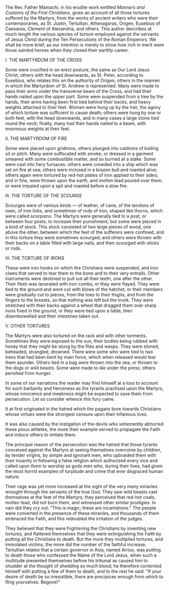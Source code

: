
The Rev. Father Mamachi, in his erudite work entitled *Manners and Customs of the First Christians*, gives an account of all those tortures suffered by the Martyrs, from the works of ancient writers who were their contemporaries, as St. Justin, Tertullian, Athenagoras, Origen, Eusebius of Caesarea, Clement of Alexandria, and others. This author describes at much length the various species of torture employed against the servants of Jesus Christ during the Ten Persecutions of the Roman Emperors. We shall be more brief, as our intention is merely to show how rich in merit were those sainted heroes when they closed their earthly career.

I. THE MARTYRDOM OF THE CROSS

Some were crucified in an erect posture, the same as Our Lord Jesus Christ; others with the head downwards, as St. Peter, according to Eusebius, who relates this on the authority of Origen; others in the manner in which the Martyrdom of St. Andrew is represented. Many were made to pass their arms under the transverse beam of the Cross, and had their hands nailed upon the upper part. Some were suspended from a tree by the hands, their arms having been first tied behind their backs, and heavy weights attached to their feet. Women were hung up by the hair, the agony of which torture was sufficient to cause death; others were hung by one or both feet, with the head downwards, and in many cases a large stone tied round the neck; finally, many had their hands nailed to a beam, with enormous weights at their feet.

II\. THE MARTYRDOM OF FIRE

Some were placed upon gridirons, others plunged into caldrons of boiling oil or pitch. Many were suffocated with smoke, or dressed in a garment smeared with some combustible matter, and so burned at a stake. Some were cast into fiery furnaces; others were crowded into a ship which was set on fire at sea; others were inclosed in a brazen bull and roasted alive; others again were tortured by red-hot plates of iron applied to their sides; and in fine, were thrown upon the earth, and molten lead poured over them, or were impaled upon a spit and roasted before a slow fire.

III\. THE TORTURE OF THE SCOURGE

Scourges were of various kinds — of leather, of cane, of the tendons of oxen, of iron links, and sometimes of rods of iron, shaped like thorns, which were called *scorpions*. The Martyrs were generally tied to a post, or between four posts, to increase their punishment; but some were placed in a kind of stock. This stock consisted of two large pieces of wood, one above the other, between which the feet of the sufferers were confined, and in this torture they were sometimes scourged; and others were thrown with their backs on a table filled with large nails, and then scourged with sticks or rods.

IV\. THE TORTURE OF IRONS

These were iron hooks on which the Christians were suspended, and iron claws that served to tear them to the bone and to their very entrails. Other instruments were destined to pull out all their teeth, one after the other. Their flesh was lacerated with iron combs, or they were flayed. They were tied to the ground and were cut with blows of the hatchet, or their members were gradually cut to pieces, from the toes to their thighs, and from the fingers to the breasts, so that nothing was left but the trunk. They were stretched with their backs against a wheel that dragged them over sharp irons fixed in the ground; or they were tied upon a table, then disembowelled and their intestines taken out.

V. OTHER TORTURES

The Martyrs were also tortured on the rack and with other torments. Sometimes they were exposed to the sun, their bodies being rubbed with honey that they might be stung by the flies and wasps. They were stoned, beheaded, strangled, drowned. There were some who were tied to two trees that had been bent by main force, which when released would tear them asunder. Others tied in a bag were thrown into the sea, or thrown to the dogs or wild beasts. Some were made to die under the press; others perished from hunger.

In some of our narrations the reader may find himself at a loss to account for such barbarity and fierceness as the tyrants practised upon the Martyrs, whose innocence and meekness might be expected to save them from persecution. Let us consider whence this fury came.

It at first originated in the hatred which the pagans bore towards Christians whose virtues were the strongest censure upon their infamous lives.

It was also caused by the instigation of the devils who vehemently abhorred these pious athletes, the more their example served to propagate the Faith and induce others to imitate them.

The principal reason of the persecution was the hatred that those tyrants conceived against the Martyrs at seeing themselves overcome by children, by tender virgins, by simple and ignorant men, who upbraided them with their insanity in following a false religion which authorized every vice and called upon them to worship as gods men who, during their lives, had given the most horrid examples of turpitude and crime that ever disgraced human nature.

Their rage was yet more increased at the sight of the very many miracles wrought through the servants of the true God. They saw wild beasts cast themselves at the feet of the Martyrs; they perceived that red-hot coals, molten lead, did not burn them, and witnessed other similar prodigies. In vain did they cry out: \"This is magic; these are incantations.\" The people were converted in the presence of these miracles, and thousands of them embraced the Faith, and this redoubled the irritation of the judges.

They believed that they were frightening the Christians by inventing new tortures, and flattered themselves that they were extinguishing the Faith by putting all the Christians to death. But the more they multiplied tortures, and immolated victims, the more did the number of the faithful increase. Tertullian relates that a certain governor in Asia, named Arrius, was putting to death those who confessed the Name of the Lord Jesus, when such a multitude presented themselves before his tribunal as caused him to shudder at the thought of shedding so much blood; he therefore contented himself with putting a few of them to death, and to the rest he said: \"If your desire of death be so irresistible, there are precipices enough from which to fling yourselves. Begone!\"


